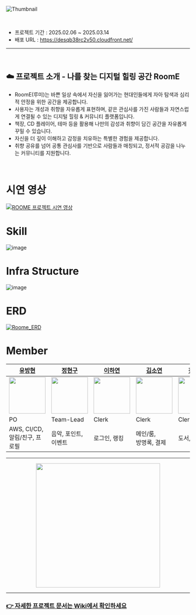 ![Thumbnail](https://github.com/user-attachments/assets/2b64a918-ded2-4f52-8a87-f5c711cfea7b)

<br/>

- 프로젝트 기간 : 2025.02.06 ~ 2025.03.14
- 배포 URL : https://desqb38rc2v50.cloudfront.net/


<hr/>

<br/>

## ☁️ 프로젝트 소개 - 나를 찾는 디지털 힐링 공간 RoomE
- RoomE(루미)는 바쁜 일상 속에서 자신을 잃어가는 현대인들에게 자아 탐색과 심리적 안정을 위한 공간을 제공합니다.
- 사용자는 개성과 취향을 자유롭게 표현하며, 같은 관심사를 가진 사람들과 자연스럽게 연결될 수 있는 디지털 힐링 & 커뮤니티 플랫폼입니다.
- 책장, CD 플레이어, 테마 등을 활용해 나만의 감성과 취향이 담긴 공간을 자유롭게 꾸밀 수 있습니다.
- 자신을 더 깊이 이해하고 감정을 치유하는 특별한 경험을 제공합니다.
- 취향 공유를 넘어 공통 관심사를 기반으로 사람들과 매칭되고, 정서적 공감을 나누는 커뮤니티를 지원합니다.

<br />

# 시연 영상
[![ROOME 프로젝트 시연 영상](https://img.youtube.com/vi/cfqYWgZEVag/0.jpg)](https://www.youtube.com/watch?v=cfqYWgZEVag)

# Skill
![image](https://github.com/user-attachments/assets/8d553034-ce41-41cd-9a6e-d4bf7e2b234a)


# Infra Structure
![image](https://github.com/user-attachments/assets/95428da4-4439-4321-9005-d27fd6ac42bc)

# ERD
[![Roome_ERD](https://github.com/user-attachments/assets/bab32380-31ca-4330-a891-c2e8126ce524)](https://github.com/user-attachments/assets/bab32380-31ca-4330-a891-c2e8126ce524)


# Member
| [유방현](https://github.com/chesthyeon) | [정현구](https://github.com/jhyngu) | [이하연](https://github.com/exxyeon) | [김소연](https://github.com/soyeon1806) | [장대영](https://github.com/JangDaeyeong) |
| --- | --- | --- | --- | --- |
| <a href="https://github.com/chesthyeon"><img src="https://avatars.githubusercontent.com/u/75735367?v=4" width="100px;" alt=""/></a> | <a href="https://github.com/jhyngu"><img src="https://avatars.githubusercontent.com/u/154207428?v=4" width="100px;" alt=""/></a> | <a href="https://github.com/exxyeon"><img src="https://avatars.githubusercontent.com/u/170444258?v=4" width="100px;" alt=""/></a> | <a href="https://github.com/soyeon1806"><img src="https://avatars.githubusercontent.com/u/102381857?v=4" width="100px;" alt=""/></a> | <a href="https://github.com/JangDaeyeong"><img src="https://avatars.githubusercontent.com/JangDaeyeong" width="100px;" alt=""/></a> |
| PO | Team-Lead  | Clerk | Clerk | Clerk |
| AWS, CI/CD, <br> 알림/친구, 프로필 | 음악, 포인트, 이벤트 | 로그인, 랭킹 | 메인/룸, <br> 방명록, 결제 | 도서, 출석체크 |


***

<div align='center'>
  <a href="https://desqb38rc2v50.cloudfront.net/">
    <img src="https://github.com/user-attachments/assets/fbd61d4b-096a-4f1b-aa5e-4c3d7babee83" width="340" />
  </a>
</div>

***

### [👉 자세한 프로젝트 문서는 Wiki에서 확인하세요](https://github.com/prgrms-web-devcourse-final-project/WEB2_3_CUBE_BE/wiki)
